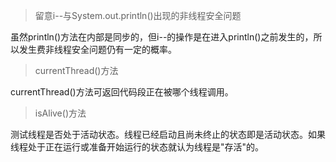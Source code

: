 
> 留意i--与System.out.println()出现的非线程安全问题

虽然println()方法在内部是同步的，但i--的操作是在进入println()之前发生的，所以发生费非线程安全问题仍有一定的概率。

> currentThread()方法

currentThread()方法可返回代码段正在被哪个线程调用。

> isAlive()方法

测试线程是否处于活动状态。线程已经启动且尚未终止的状态即是活动状态。如果线程处于正在运行或准备开始运行的状态就认为线程是"存活"的。